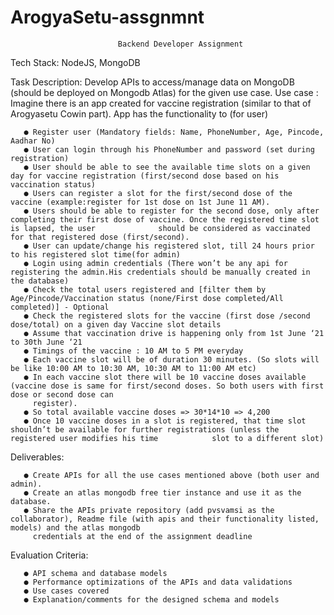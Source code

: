 # ArogyaSetu-assgnmnt
                            Backend Developer Assignment

Tech Stack: NodeJS, MongoDB

Task Description:
Develop APIs to access/manage data on MongoDB (should be deployed on Mongodb
Atlas) for the given use case.
Use case : Imagine there is an app created for vaccine registration (similar to that of
Arogyasetu Cowin part).
App has the functionality to
(for user)

       ● Register user (Mandatory fields: Name, PhoneNumber, Age, Pincode, Aadhar No)
       ● User can login through his PhoneNumber and password (set during registration)
       ● User should be able to see the available time slots on a given day for vaccine registration (first/second dose based on his vaccination status)
       ● Users can register a slot for the first/second dose of the vaccine (example:register for 1st dose on 1st June 11 AM).
       ● Users should be able to register for the second dose, only after completing their first dose of vaccine. Once the registered time slot is lapsed, the user              should be considered as vaccinated for that registered dose (first/second).
       ● User can update/change his registered slot, till 24 hours prior to his registered slot time(for admin)
       ● Login using admin credentials (There won’t be any api for registering the admin.His credentials should be manually created in the database)
       ● Check the total users registered and [filter them by Age/Pincode/Vaccination status (none/First dose completed/All completed)] - Optional
       ● Check the registered slots for the vaccine (first dose /second dose/total) on a given day Vaccine slot details
       ● Assume that vaccination drive is happening only from 1st June ‘21 to 30th June ‘21
       ● Timings of the vaccine : 10 AM to 5 PM everyday
       ● Each vaccine slot will be of duration 30 minutes. (So slots will be like 10:00 AM to 10:30 AM, 10:30 AM to 11:00 AM etc)
       ● In each vaccine slot there will be 10 vaccine doses available (vaccine dose is same for first/second doses. So both users with first dose or second dose can
         register).
       ● So total available vaccine doses => 30*14*10 => 4,200
       ● Once 10 vaccine doses in a slot is registered, that time slot shouldn’t be available for further registrations (unless the registered user modifies his time            slot to a different slot)

Deliverables:

       ● Create APIs for all the use cases mentioned above (both user and admin).
       ● Create an atlas mongodb free tier instance and use it as the database.
       ● Share the APIs private repository (add pvsvamsi as the collaborator), Readme file (with apis and their functionality listed, models) and the atlas mongodb
         credentials at the end of the assignment deadline

Evaluation Criteria:

       ● API schema and database models
       ● Performance optimizations of the APIs and data validations
       ● Use cases covered
       ● Explanation/comments for the designed schema and models
